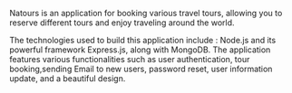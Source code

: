 Natours is an application for booking various travel tours, allowing you to reserve different tours and enjoy traveling around the world.

The technologies used to build this application include :
Node.js and its powerful framework Express.js, along with MongoDB.
The application features various functionalities such as user authentication, tour booking,sending Email to new users, password reset, user information update, and a beautiful design.
